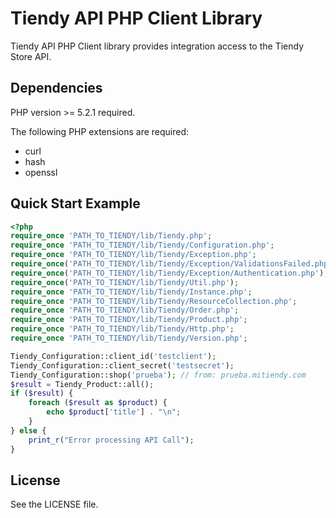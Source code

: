 Tiendy API PHP Client Library
=======

Tiendy API PHP Client library provides integration access to the Tiendy Store API.


## Dependencies

PHP version >= 5.2.1 required.

The following PHP extensions are required:

* curl
* hash
* openssl

## Quick Start Example

```php
<?php
require_once 'PATH_TO_TIENDY/lib/Tiendy.php';
require_once 'PATH_TO_TIENDY/lib/Tiendy/Configuration.php';
require_once 'PATH_TO_TIENDY/lib/Tiendy/Exception.php';
require_once('PATH_TO_TIENDY/lib/Tiendy/Exception/ValidationsFailed.php');
require_once('PATH_TO_TIENDY/lib/Tiendy/Exception/Authentication.php');
require_once('PATH_TO_TIENDY/lib/Tiendy/Util.php');
require_once 'PATH_TO_TIENDY/lib/Tiendy/Instance.php';
require_once 'PATH_TO_TIENDY/lib/Tiendy/ResourceCollection.php';
require_once 'PATH_TO_TIENDY/lib/Tiendy/Order.php';
require_once 'PATH_TO_TIENDY/lib/Tiendy/Product.php';
require_once 'PATH_TO_TIENDY/lib/Tiendy/Http.php';
require_once 'PATH_TO_TIENDY/lib/Tiendy/Version.php';

Tiendy_Configuration::client_id('testclient');
Tiendy_Configuration::client_secret('testsecret');
Tiendy_Configuration::shop('prueba'); // from: prueba.mitiendy.com
$result = Tiendy_Product::all();
if ($result) {
    foreach ($result as $product) {
        echo $product['title'] . "\n";
    }
} else {
    print_r("Error processing API Call");
}
```


## License

See the LICENSE file.